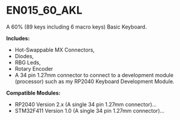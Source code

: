 # EN015_60_AKL
A 60% (89 keys including 6 macro keys) Basic Keyboard.

**Includes:**  
+ Hot-Swappable MX Connectors,
+ Diodes,
+ RBG Leds, 
+ Rotary Encoder
+ A 34 pin 1.27mm connector to connect to a development module (processor) such as my RP2040 Keyboard Development Module.

**Compatible Modules:**
+ RP2040 Version 2.x (A single 34 pin 1.27mm connector)...
+ STM32F411 Version 1.0 (A single 34 pin 1.27mm connector)...
